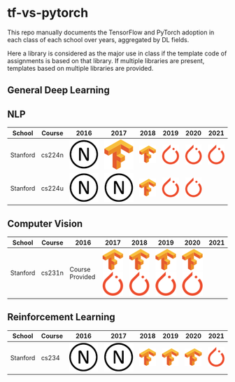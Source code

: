 # tf-vs-pytorch

This repo manually documents the TensorFlow and PyTorch adoption in each class of each school over years, aggregated by
DL fields.

Here a library is considered as the major use in class if the template code of assignments is based on that library. If 
multiple libraries are present, templates based on multiple libraries are provided.  

## General Deep Learning

## NLP

School   | Course | 2016 | 2017 | 2018 | 2019 | 2020 | 2021
-------- | ------ | ---- | ---- | ---- | ---- | ---- | ----
Stanford | cs224n |![na](na.svg)|![tf](tf.svg)|![tf](tf.svg)|![pt](pt.svg)|![pt](pt.svg)|![pt](pt.svg)
Stanford | cs224u |![na](na.svg)|![tf](na.svg)|![tf](tf.svg)|![pt](pt.svg)|![pt](pt.svg)|


## Computer Vision

School   | Course | 2016 | 2017 | 2018 | 2019 | 2020 | 2021
-------- | ------ | ---- | ---- | ---- | ---- | ---- | ----
Stanford | cs231n |Course Provided|![tf](tf.svg)![pt](pt.svg)|![tf](tf.svg)![pt](pt.svg)|![pt](tf.svg)![pt](pt.svg)|![pt](tf.svg)![pt](pt.svg)|


## Reinforcement Learning

School   | Course | 2016 | 2017 | 2018 | 2019 | 2020 | 2021
-------- | ------ | ---- | ---- | ---- | ---- | ---- | ----
Stanford | cs234  |![na](na.svg)|![tf](na.svg)|![tf](tf.svg)|![pt](tf.svg)|![pt](tf.svg)|![pt](pt.svg)

